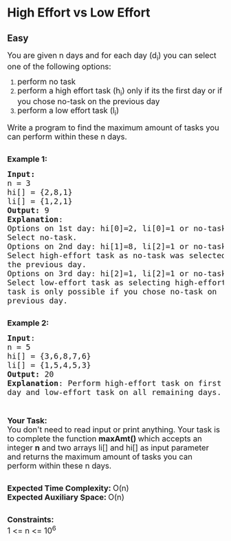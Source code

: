 # High Effort vs Low Effort
## Easy 
<div class="problem-statement">
                <p></p><p><span style="font-size:18px">You are given n days and for each day (d<sub>i</sub>) you can&nbsp;select one of the following options:</span></p>

<ol>
	<li><span style="font-size:18px">perform&nbsp;</span><span style="font-size:18px">no task&nbsp;</span></li>
	<li><span style="font-size:18px">perform a high effort task&nbsp;(h<sub>i</sub>) only if its the first day or if you chose no-task on the previous day</span></li>
	<li><span style="font-size:18px">perform&nbsp;a low effort task&nbsp;(l<sub>i</sub>)</span></li>
</ol>

<p><span style="font-size:18px">Write a program to find the maximum amount of tasks you can perform within these n days.&nbsp;</span></p>

<p><br>
<span style="font-size:18px"><strong>Example 1:</strong></span></p>

<pre><span style="font-size:18px"><strong>Input:</strong>
n = 3
hi[] = {2,8,1}
li[] = {1,2,1}
<strong>Output:</strong> 9
<strong>Explanation</strong>:
Options on 1st day: hi[0]=2, li[0]=1 or no-task
Select no-task.
Options on 2nd day: hi[1]=8, li[2]=1 or no-task
Select high-effort task as no-task was selected 
the previous day.  
Options on 3rd day: hi[2]=1, li[2]=1 or no-task
Select low-effort task as selecting high-effort 
task is only possible if you chose no-task on 
previous day.</span>
</pre>

<p><br>
<span style="font-size:18px"><strong>Example 2:</strong></span></p>

<pre><span style="font-size:18px"><strong>Input</strong>:
n = 5
hi[] = {3,6,8,7,6}
li[] = {1,5,4,5,3}
<strong>Output:</strong> 20
<strong>Explanation</strong>: Perform high-effort task on first 
day and low-effort task on all remaining days.
</span></pre>

<p>&nbsp;</p>

<p><span style="font-size:18px"><strong>Your Task:</strong><br>
You don't need to read input or print anything. Your task is to complete the function&nbsp;<strong>maxAmt()&nbsp;</strong>which accepts an integer <strong>n</strong> and two arrays li[] and hi[]&nbsp;as input parameter and returns the maximum amount of tasks you can perform within these n days.</span></p>

<p><br>
<span style="font-size:18px"><strong>Expected Time Complexity:&nbsp;</strong>O(n)<br>
<strong>Expected Auxiliary Space:&nbsp;</strong>O(n)</span></p>

<p><br>
<span style="font-size:18px"><strong>Constraints:</strong><br>
1 &lt;= n&nbsp;&lt;= 10<sup>6</sup></span></p>
 <p></p>
            </div>